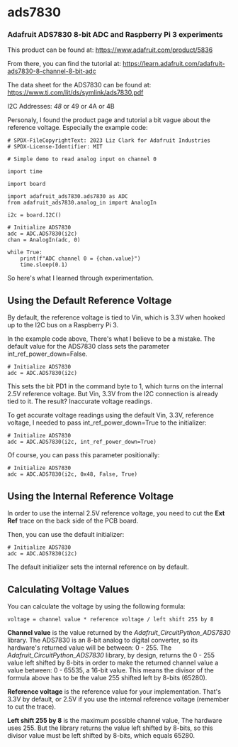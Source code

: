 # ads7830
### Adafruit ADS7830 8-bit ADC and Raspberry Pi 3 experiments

This product can be found at: https://www.adafruit.com/product/5836

From there, you can find the tutorial at: https://learn.adafruit.com/adafruit-ads7830-8-channel-8-bit-adc

The data sheet for the ADS7830 can be found at: https://www.ti.com/lit/ds/symlink/ads7830.pdf

I2C Addresses: *48* or 49 or 4A or 4B

Personaly, I found the product page and tutorial a bit vague about the reference voltage. Especially the example code:

```
# SPDX-FileCopyrightText: 2023 Liz Clark for Adafruit Industries
# SPDX-License-Identifier: MIT

# Simple demo to read analog input on channel 0

import time

import board

import adafruit_ads7830.ads7830 as ADC
from adafruit_ads7830.analog_in import AnalogIn

i2c = board.I2C()

# Initialize ADS7830
adc = ADC.ADS7830(i2c)
chan = AnalogIn(adc, 0)

while True:
    print(f"ADC channel 0 = {chan.value}")
    time.sleep(0.1)
```

So here's what I learned through experimentation.

## Using the Default Reference Voltage

By default, the reference voltage is tied to Vin, which is 3.3V when hooked up to the I2C bus on a Raspberry Pi 3.

In the example code above, There's what I believe to be a mistake. The default value for the ADS7830 class sets the parameter int_ref_power_down=False. 

```
# Initialize ADS7830
adc = ADC.ADS7830(i2c)
```

This sets the bit PD1 in the command byte to 1, which turns on the internal 2.5V reference voltage. But Vin, 3.3V from the I2C connection is already tied to it. The result? Inaccurate voltage readings.

To get accurate voltage readings using the default Vin, 3.3V, reference voltage, I needed to pass int_ref_power_down=True to the initializer:

```
# Initialize ADS7830
adc = ADC.ADS7830(i2c, int_ref_power_down=True)
```

Of course, you can pass this parameter positionally:

```
# Initialize ADS7830
adc = ADC.ADS7830(i2c, 0x48, False, True)
```

## Using the Internal Reference Voltage

In order to use the internal 2.5V reference voltage, you need to cut the **Ext Ref** trace on the back side of the PCB board.

Then, you can use the default initializer:

```
# Initialize ADS7830
adc = ADC.ADS7830(i2c)
```

The default initializer sets the internal reference on by default.

## Calculating Voltage Values

You can calculate the voltage by using the following formula:

```
voltage = channel value * reference voltage / left shift 255 by 8
```

**Channel value** is the value returned by the *Adafruit_CircuitPython_ADS7830* library. The ADS7830 is an 8-bit analog to digital converter, so its hardware's returned value will be between: 0 - 255. The *Adafruit_CircuitPython_ADS7830* library, by design, returns the 0 - 255 value left shifted by 8-bits in order to make the returned channel value a value between: 0 - 65535, a 16-bit value. This means the divisor of the formula above has to be the value 255 shifted left by 8-bits (65280).

**Reference voltage** is the reference value for your implementation. That's 3.3V by default, or 2.5V if you use the internal reference voltage (remember to cut the trace).

**Left shift 255 by 8** is the maximum possible channel value, The hardware uses 255. But the library returns the value left shifted by 8-bits, so this divisor value must be left shifted by 8-bits, which equals 65280.





